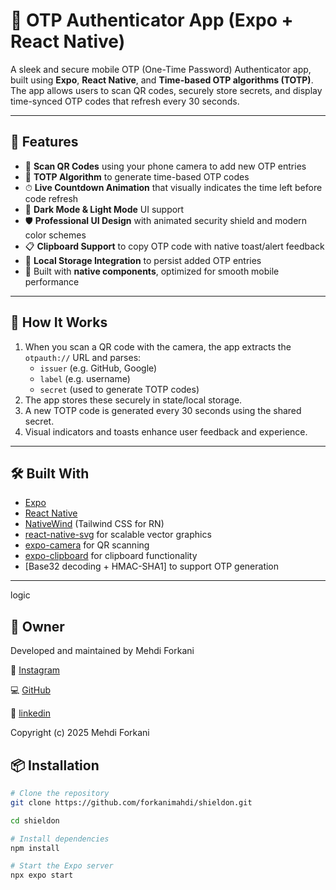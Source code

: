 # 🔐 OTP Authenticator App (Expo + React Native)

A sleek and secure mobile OTP (One-Time Password) Authenticator app,  built using **Expo**, **React Native**, and **Time-based OTP algorithms (TOTP)**. The app allows users to scan QR codes, securely store secrets, and display time-synced OTP codes that refresh every 30 seconds.

---

## 🚀 Features

- 📸 **Scan QR Codes** using your phone camera to add new OTP entries
- 🔐 **TOTP Algorithm** to generate time-based OTP codes
- ⏱ **Live Countdown Animation** that visually indicates the time left before code refresh
- 🎨 **Dark Mode & Light Mode** UI support
- 🛡️ **Professional UI Design** with animated security shield and modern color schemes
- 📋 **Clipboard Support** to copy OTP code with native toast/alert feedback
- 📁 **Local Storage Integration** to persist added OTP entries
- 📱 Built with **native components**, optimized for smooth mobile performance

---

## 🧠 How It Works

1. When you scan a QR code with the camera, the app extracts the `otpauth://` URL and parses:
   - `issuer` (e.g. GitHub, Google)
   - `label` (e.g. username)
   - `secret` (used to generate TOTP codes)
2. The app stores these securely in state/local storage.
3. A new TOTP code is generated every 30 seconds using the shared secret.
4. Visual indicators and toasts enhance user feedback and experience.

---

## 🛠️ Built With

- [Expo](https://expo.dev/)
- [React Native](https://reactnative.dev/)
- [NativeWind](https://github.com/marklawlor/nativewind) (Tailwind CSS for RN)
- [react-native-svg](https://docs.expo.dev/versions/latest/sdk/svg/) for scalable vector graphics
- [expo-camera](https://docs.expo.dev/versions/latest/sdk/camera/) for QR scanning
- [expo-clipboard](https://docs.expo.dev/versions/latest/sdk/clipboard/) for clipboard functionality
- [Base32 decoding + HMAC-SHA1] to support OTP generation

---

<!-- ## 🖼 Screenshots

> Add screenshots here if you have them

--- -->


logic

## 👤 Owner

Developed and maintained by Mehdi Forkani

📸 [Instagram](https://www.instagram.com/forkanimahdi)

💻 [GitHub](https://github.com/forkanimahdi)

💼 [linkedin](https://www.linkedin.com/in/forkanimahdi)



Copyright (c) 2025 Mehdi Forkani

## 📦 Installation

```bash
# Clone the repository
git clone https://github.com/forkanimahdi/shieldon.git

cd shieldon

# Install dependencies
npm install

# Start the Expo server
npx expo start


